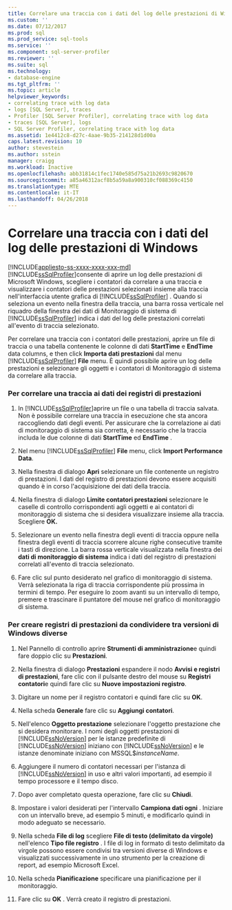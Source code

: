 ```yaml
---
title: Correlare una traccia con i dati del log delle prestazioni di Windows | Microsoft Docs
ms.custom: ''
ms.date: 07/12/2017
ms.prod: sql
ms.prod_service: sql-tools
ms.service: ''
ms.component: sql-server-profiler
ms.reviewer: ''
ms.suite: sql
ms.technology:
- database-engine
ms.tgt_pltfrm: ''
ms.topic: article
helpviewer_keywords:
- correlating trace with log data
- logs [SQL Server], traces
- Profiler [SQL Server Profiler], correlating trace with log data
- traces [SQL Server], logs
- SQL Server Profiler, correlating trace with log data
ms.assetid: 1e4412c8-d27c-4aae-9b35-214128d1d00a
caps.latest.revision: 10
author: stevestein
ms.author: sstein
manager: craigg
ms.workload: Inactive
ms.openlocfilehash: abb31814c1fec1740e585d75a21b2693c9820670
ms.sourcegitcommit: a85a46312acf8b5a59a8a900310cf088369c4150
ms.translationtype: MTE
ms.contentlocale: it-IT
ms.lasthandoff: 04/26/2018
---
```

# <a name="correlate-a-trace-with-windows-performance-log-data"></a>Correlare una traccia con i dati del log delle prestazioni di Windows
[!INCLUDE[appliesto-ss-xxxx-xxxx-xxx-md](../../includes/appliesto-ss-xxxx-xxxx-xxx-md.md)]
  [!INCLUDE[ssSqlProfiler](../../includes/sssqlprofiler-md.md)]consente di aprire un log delle prestazioni di Microsoft Windows, scegliere i contatori da correlare a una traccia e visualizzare i contatori delle prestazioni selezionati insieme alla traccia nell'interfaccia utente grafica di [!INCLUDE[ssSqlProfiler](../../includes/sssqlprofiler-md.md)] . Quando si seleziona un evento nella finestra della traccia, una barra rossa verticale nel riquadro della finestra dei dati di Monitoraggio di sistema di [!INCLUDE[ssSqlProfiler](../../includes/sssqlprofiler-md.md)] indica i dati del log delle prestazioni correlati all'evento di traccia selezionato.  
  
 Per correlare una traccia con i contatori delle prestazioni, aprire un file di traccia o una tabella contenente le colonne di dati **StartTime** e **EndTime** data columns, e then click **Importa dati prestazioni** dal menu [!INCLUDE[ssSqlProfiler](../../includes/sssqlprofiler-md.md)] **File** menu. È quindi possibile aprire un log delle prestazioni e selezionare gli oggetti e i contatori di Monitoraggio di sistema da correlare alla traccia.  
  
### <a name="to-correlate-a-trace-with-performance-log-data"></a>Per correlare una traccia ai dati dei registri di prestazioni  
  
1.  In [!INCLUDE[ssSqlProfiler](../../includes/sssqlprofiler-md.md)]aprire un file o una tabella di traccia salvata. Non è possibile correlare una traccia in esecuzione che sta ancora raccogliendo dati degli eventi. Per assicurare che la correlazione ai dati di monitoraggio di sistema sia corretta, è necessario che la traccia includa le due colonne di dati **StartTime** ed **EndTime** .  
  
2.  Nel menu [!INCLUDE[ssSqlProfiler](../../includes/sssqlprofiler-md.md)] **File** menu, click **Import Performance Data**.  
  
3.  Nella finestra di dialogo **Apri** selezionare un file contenente un registro di prestazioni. I dati del registro di prestazioni devono essere acquisiti quando è in corso l'acquisizione dei dati della traccia.  
  
4.  Nella finestra di dialogo **Limite contatori prestazioni** selezionare le caselle di controllo corrispondenti agli oggetti e ai contatori di monitoraggio di sistema che si desidera visualizzare insieme alla traccia. Scegliere **OK.**  
  
5.  Selezionare un evento nella finestra degli eventi di traccia oppure nella finestra degli eventi di traccia scorrere alcune righe consecutive tramite i tasti di direzione. La barra rossa verticale visualizzata nella finestra dei **dati di monitoraggio di sistema** indica i dati del registro di prestazioni correlati all'evento di traccia selezionato.  
  
6.  Fare clic sul punto desiderato nel grafico di monitoraggio di sistema. Verrà selezionata la riga di traccia corrispondente più prossima in termini di tempo. Per eseguire lo zoom avanti su un intervallo di tempo, premere e trascinare il puntatore del mouse nel grafico di monitoraggio di sistema.  
  
### <a name="to-create-performance-logs-that-can-be-shared-among-different-versions-of-windows"></a>Per creare registri di prestazioni da condividere tra versioni di Windows diverse  
  
1.  Nel Pannello di controllo aprire **Strumenti di amministrazione**e quindi fare doppio clic su **Prestazioni**.  
  
2.  Nella finestra di dialogo **Prestazioni** espandere il nodo **Avvisi e registri di prestazioni**, fare clic con il pulsante destro del mouse su **Registri contatori**e quindi fare clic su **Nuove impostazioni registro**.  
  
3.  Digitare un nome per il registro contatori e quindi fare clic su **OK**.  
  
4.  Nella scheda **Generale** fare clic su **Aggiungi contatori**.  
  
5.  Nell'elenco **Oggetto prestazione** selezionare l'oggetto prestazione che si desidera monitorare. I nomi degli oggetti prestazioni di [!INCLUDE[ssNoVersion](../../includes/ssnoversion-md.md)] per le istanze predefinite di [!INCLUDE[ssNoVersion](../../includes/ssnoversion-md.md)] iniziano con [!INCLUDE[ssNoVersion](../../includes/ssnoversion-md.md)] e le istanze denominate iniziano con MSSQL$*instanceName*.  
  
6.  Aggiungere il numero di contatori necessari per l'istanza di [!INCLUDE[ssNoVersion](../../includes/ssnoversion-md.md)] in uso e altri valori importanti, ad esempio il tempo processore e il tempo disco.  
  
7.  Dopo aver completato questa operazione, fare clic su **Chiudi**.  
  
8.  Impostare i valori desiderati per l'intervallo **Campiona dati ogni** . Iniziare con un intervallo breve, ad esempio 5 minuti, e modificarlo quindi in modo adeguato se necessario.  
  
9. Nella scheda **File di log** scegliere **File di testo (delimitato da virgole)** nell'elenco **Tipo file registro** . I file di log in formato di testo delimitato da virgole possono essere condivisi tra versioni diverse di Windows e visualizzati successivamente in uno strumento per la creazione di report, ad esempio Microsoft Excel.  
  
10. Nella scheda **Pianificazione** specificare una pianificazione per il monitoraggio.  
  
11. Fare clic su **OK** . Verrà creato il registro di prestazioni.  
